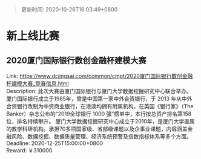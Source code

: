 > 更新时间: 2020-10-26T16:03:49+0800 

# 新上线比赛


## 2020厦门国际银行数创金融杯建模大赛
Link: https://www.dcjingsai.com/common/cmpt/2020厦门国际银行数创金融杯建模大赛_竞赛信息.html  
Description:        此次大赛由厦门国际银行与厦门大学数据挖掘研究中心联合举办。
       厦门国际银行成立于1985年，曾是中国第一家中外合资银行，于 2013 年从中外合资银行改制为中资商业银行，在港澳均拥有附属机构。在英国《银行家》（The Banker）杂志公布的“2019全球银行 1000 强”榜单中，本行按总资产排名第158位，排名持续攀升。
       厦门大学数据挖掘研究中心成立于2010年，是厦门大学直属的教学科研机构。承担70多项国家级、省部级课题以及企事业课题，内容涵盖金融风险、数据挖掘、数据质量管理、经济系统预警及指数指标体系等多个方面。  
Deadline: 2020-12-25T15:00:00+0800  
Reward: ￥310000  

